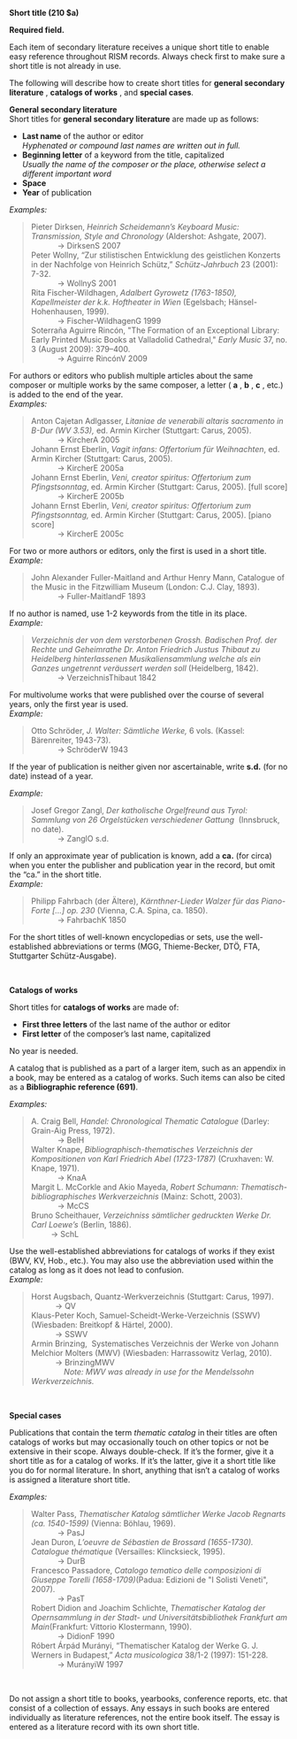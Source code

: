**Short title (210 $a)**&nbsp;

**Required field.**

Each item of secondary literature receives a unique short title to enable easy reference throughout RISM records. Always check first to make sure a short title is not already in use.

The following will describe how to create short titles for **general secondary literature** , **catalogs of works** , and **special cases**.

**General secondary literature**    
Short titles for **general secondary literature** are made up as follows:

- **Last name** of the author or editor  
  _Hyphenated or compound last names are written out in full._
- **Beginning letter** of a keyword from the title, capitalized  
  _Usually the name of the composer or the place, otherwise select a different important word_
- **Space**
- **Year** of publication

_Examples:_

> Pieter Dirksen, _Heinrich Scheidemann’s Keyboard Music: Transmission, Style and Chronology_ (Aldershot: Ashgate, 2007).  
> &nbsp;&nbsp;&nbsp;&nbsp;&nbsp;&nbsp;&nbsp;&nbsp;&nbsp;&nbsp;&nbsp; → DirksenS 2007  
> Peter Wollny, “Zur stilistischen Entwicklung des geistlichen Konzerts in der Nachfolge von Heinrich Schütz,” _Schütz-Jahrbuch_ 23 (2001): 7-32.  
> &nbsp;&nbsp;&nbsp;&nbsp;&nbsp;&nbsp;&nbsp;&nbsp;&nbsp;&nbsp;&nbsp; → WollnyS 2001  
> Rita Fischer-Wildhagen, _Adalbert Gyrowetz (1763-1850), Kapellmeister der k.k. Hoftheater in Wien_ (Egelsbach; Hänsel-Hohenhausen, 1999).  
> &nbsp;&nbsp;&nbsp;&nbsp;&nbsp;&nbsp;&nbsp;&nbsp;&nbsp;&nbsp;&nbsp; → Fischer-WildhagenG 1999  
> Soterraña Aguirre Rincón, "The Formation of an Exceptional Library: Early Printed Music Books at Valladolid Cathedral," _Early Music_ 37, no. 3 (August 2009): 379–400.  
> &nbsp;&nbsp;&nbsp;&nbsp;&nbsp;&nbsp;&nbsp;&nbsp;&nbsp;&nbsp;&nbsp; → Aguirre RincónV 2009


For authors or editors who publish multiple articles about the same composer or multiple works by the same composer, a letter ( **a** , **b** , **c** , etc.) is added to the end of the year.  
_Examples:_

> Anton Cajetan Adlgasser, _Litaniae de venerabili altaris sacramento in B-Dur (WV 3.53),_ ed. Armin Kircher (Stuttgart: Carus, 2005).  
> &nbsp;&nbsp;&nbsp;&nbsp;&nbsp;&nbsp;&nbsp;&nbsp;&nbsp;&nbsp;&nbsp; → KircherA 2005  
> Johann Ernst Eberlin, _Vagit infans: Offertorium für Weihnachten_, ed. Armin Kircher (Stuttgart: Carus, 2005).  
> &nbsp;&nbsp;&nbsp;&nbsp;&nbsp;&nbsp;&nbsp;&nbsp;&nbsp;&nbsp;&nbsp; → KircherE 2005a  
> Johann Ernst Eberlin, _Veni, creator spiritus: Offertorium zum Pfingstsonntag_, ed. Armin Kircher (Stuttgart: Carus, 2005). [full score]  
> &nbsp;&nbsp;&nbsp;&nbsp;&nbsp;&nbsp;&nbsp;&nbsp;&nbsp;&nbsp;&nbsp; → KircherE 2005b  
> Johann Ernst Eberlin, _Veni, creator spiritus: Offertorium zum Pfingstsonntag,_ ed. Armin Kircher (Stuttgart: Carus, 2005). [piano score]  
> &nbsp;&nbsp;&nbsp;&nbsp;&nbsp;&nbsp;&nbsp;&nbsp;&nbsp;&nbsp;&nbsp; → KircherE 2005c


For two or more authors or editors, only the first is used in a short title.  
_Example:_

> John Alexander Fuller-Maitland and Arthur Henry Mann, Catalogue of the Music in the Fitzwilliam Museum (London: C.J. Clay, 1893).  
> &nbsp;&nbsp;&nbsp;&nbsp;&nbsp;&nbsp;&nbsp;&nbsp;&nbsp;&nbsp;&nbsp; → Fuller-MaitlandF 1893



If no author is named, use 1-2 keywords from the title in its place.  
_Example:_

> _Verzeichnis der von dem verstorbenen Grossh. Badischen Prof. der Rechte und Geheimrathe Dr. Anton Friedrich Justus Thibaut zu Heidelberg hinterlassenen Musikaliensammlung welche als ein Ganzes ungetrennt veräussert werden soll_ (Heidelberg, 1842).  
> &nbsp;&nbsp;&nbsp;&nbsp;&nbsp;&nbsp;&nbsp;&nbsp;&nbsp;&nbsp;&nbsp; → VerzeichnisThibaut 1842



For multivolume works that were published over the course of several years, only the first year is used.  
_Example:_

> Otto Schröder, _J. Walter: Sämtliche Werke,_ 6 vols. (Kassel: Bärenreiter, 1943-73).  
> &nbsp;&nbsp;&nbsp;&nbsp;&nbsp;&nbsp;&nbsp;&nbsp;&nbsp;&nbsp;&nbsp; → SchröderW 1943

If the year of publication is neither given nor ascertainable, write **s.d.** (for no date) instead of a year.

_Example:_

> Josef Gregor Zangl, _Der katholische Orgelfreund aus Tyrol: Sammlung von 26 Orgelstücken verschiedener Gattung&nbsp;_ (Innsbruck, no date).  
> &nbsp;&nbsp;&nbsp;&nbsp;&nbsp;&nbsp;&nbsp;&nbsp;&nbsp;&nbsp;&nbsp; → ZanglO s.d.


If only an approximate year of publication is known, add a **ca.** (for circa) when you enter the publisher and publication year in the record, but omit the “ca.” in the short title.  
_Example:_

> Philipp Fahrbach (der Ältere), _Kärnthner-Lieder Walzer für das Piano-Forte [...] op. 230_ (Vienna, C.A. Spina, ca. 1850).  
> &nbsp;&nbsp;&nbsp;&nbsp;&nbsp;&nbsp;&nbsp;&nbsp;&nbsp;&nbsp;&nbsp; → FahrbachK 1850

For the short titles of well-known encyclopedias or sets, use the well-established abbreviations or terms (MGG, Thieme-Becker, DTÖ, FTA, Stuttgarter Schütz-Ausgabe).

&nbsp;

**Catalogs of works**

Short titles for **catalogs of works** are made of:

- **First three letters** of the last name of the author or editor
- **First letter** of the composer’s last name, capitalized

No year is needed.

A catalog that is published as a part of a larger item, such as an appendix in a book, may be entered as a catalog of works. Such items can also be cited as a **Bibliographic reference (691)**.

_Examples:_

> A. Craig Bell, _Handel: Chronological Thematic Catalogue_ (Darley: Grain-Aig Press, 1972).  
> &nbsp;&nbsp;&nbsp;&nbsp;&nbsp;&nbsp;&nbsp;&nbsp;&nbsp;&nbsp;&nbsp; → BelH  
> Walter Knape, _Bibliographisch-thematisches Verzeichnis der Kompositionen von Karl Friedrich Abel (1723-1787)_ (Cruxhaven: W. Knape, 1971).  
> &nbsp;&nbsp;&nbsp;&nbsp;&nbsp;&nbsp;&nbsp;&nbsp;&nbsp;&nbsp;&nbsp; → KnaA  
> Margit L. McCorkle and Akio Mayeda, _Robert Schumann: Thematisch-bibliographisches Werkverzeichnis_ (Mainz: Schott, 2003).  
> &nbsp;&nbsp;&nbsp;&nbsp;&nbsp;&nbsp;&nbsp;&nbsp;&nbsp;&nbsp;&nbsp; → McCS  
> Bruno Scheithauer, _Verzeichniss sämtlicher gedruckten Werke Dr. Carl Loewe’s_ (Berlin, 1886).  
> &nbsp;&nbsp;&nbsp;&nbsp;&nbsp;&nbsp;&nbsp;&nbsp; → SchL

Use the well-established abbreviations for catalogs of works if they exist (BWV, KV, Hob., etc.). You may also use the abbreviation used within the catalog as long as it does not lead to confusion.&nbsp;   
_Example:_

> Horst Augsbach, Quantz-Werkverzeichnis (Stuttgart: Carus, 1997).  
> &nbsp;&nbsp;&nbsp;&nbsp;&nbsp;&nbsp;&nbsp;&nbsp;&nbsp;&nbsp; → QV  
> Klaus-Peter Koch, Samuel-Scheidt-Werke-Verzeichnis (SSWV) (Wiesbaden: Breitkopf & Härtel, 2000).  
> &nbsp;&nbsp;&nbsp;&nbsp;&nbsp;&nbsp;&nbsp;&nbsp;&nbsp;&nbsp; → SSWV  
> Armin Brinzing,&nbsp; Systematisches Verzeichnis der Werke von Johann Melchior Molters (MWV) (Wiesbaden: Harrassowitz Verlag, 2010).  
> &nbsp;&nbsp;&nbsp;&nbsp;&nbsp;&nbsp;&nbsp;&nbsp;&nbsp;&nbsp; → BrinzingMWV  
> &nbsp;&nbsp;&nbsp;&nbsp;&nbsp;&nbsp;&nbsp;&nbsp;&nbsp;&nbsp;&nbsp;&nbsp; &nbsp; _Note: MWV was already in use for the Mendelssohn Werkverzeichnis._

&nbsp;



**Special cases**

Publications that contain the term _thematic catalog_ in their titles are often catalogs of works but may occasionally touch on other topics or not be extensive in their scope. Always double-check. If it’s the former, give it a short title as for a catalog of works. If it’s the latter, give it a short title like you do for normal literature. In short, anything that isn’t a catalog of works is assigned a literature short title.

_Examples:_

> Walter Pass, _Thematischer Katalog sämtlicher Werke Jacob Regnarts (ca. 1540-1599)_ (Vienna: Böhlau, 1969).  
> &nbsp;&nbsp;&nbsp;&nbsp;&nbsp;&nbsp;&nbsp;&nbsp;&nbsp;&nbsp;&nbsp; → PasJ  
> Jean Duron, _L’oeuvre de Sébastien de Brossard (1655-1730). Catalogue thématique_ (Versailles: Klincksieck, 1995).  
> &nbsp;&nbsp;&nbsp;&nbsp;&nbsp;&nbsp;&nbsp;&nbsp;&nbsp;&nbsp;&nbsp; → DurB  
> Francesco Passadore, _Catalogo tematico delle composizioni di Giuseppe Torelli (1658-1709)_(Padua: Edizioni de "I Solisti Veneti", 2007).  
> &nbsp;&nbsp;&nbsp;&nbsp;&nbsp;&nbsp;&nbsp;&nbsp;&nbsp;&nbsp;&nbsp; → PasT  
> Robert Didion and Joachim Schlichte, _Thematischer Katalog der Opernsammlung in der Stadt- und Universitätsbibliothek Frankfurt am Main_(Frankfurt: Vittorio Klostermann, 1990).  
> &nbsp;&nbsp;&nbsp;&nbsp;&nbsp;&nbsp;&nbsp;&nbsp;&nbsp;&nbsp;&nbsp; → DidionF 1990  
> Róbert Árpád Murányi, “Thematischer Katalog der Werke G. J. Werners in Budapest,” _Acta musicologica_ 38/1-2 (1997): 151-228.  
> &nbsp;&nbsp;&nbsp;&nbsp;&nbsp;&nbsp;&nbsp;&nbsp;&nbsp;&nbsp;&nbsp; → MurányiW 1997&nbsp;

&nbsp;

Do not assign a short title to books, yearbooks, conference reports, etc. that consist of a collection of essays. Any essays in such books are entered individually as literature references, not the entire book itself. The essay is entered as a literature record with its own short title.